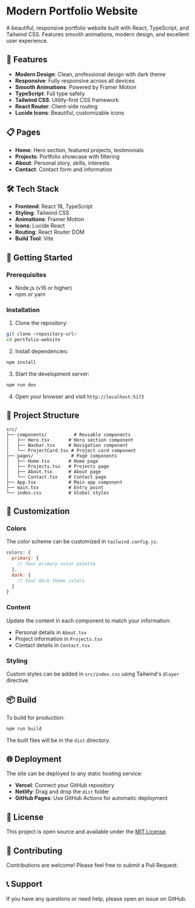 # Modern Portfolio Website

A beautiful, responsive portfolio website built with React, TypeScript, and Tailwind CSS. Features smooth animations, modern design, and excellent user experience.

## 🚀 Features

- **Modern Design**: Clean, professional design with dark theme
- **Responsive**: Fully responsive across all devices
- **Smooth Animations**: Powered by Framer Motion
- **TypeScript**: Full type safety
- **Tailwind CSS**: Utility-first CSS framework
- **React Router**: Client-side routing
- **Lucide Icons**: Beautiful, customizable icons

## 📋 Pages

- **Home**: Hero section, featured projects, testimonials
- **Projects**: Portfolio showcase with filtering
- **About**: Personal story, skills, interests
- **Contact**: Contact form and information

## 🛠️ Tech Stack

- **Frontend**: React 18, TypeScript
- **Styling**: Tailwind CSS
- **Animations**: Framer Motion
- **Icons**: Lucide React
- **Routing**: React Router DOM
- **Build Tool**: Vite

## 🚀 Getting Started

### Prerequisites

- Node.js (v16 or higher)
- npm or yarn

### Installation

1. Clone the repository:
```bash
git clone <repository-url>
cd portfolio-website
```

2. Install dependencies:
```bash
npm install
```

3. Start the development server:
```bash
npm run dev
```

4. Open your browser and visit `http://localhost:5173`

## 📁 Project Structure

```
src/
├── components/          # Reusable components
│   ├── Hero.tsx       # Hero section component
│   ├── Navbar.tsx     # Navigation component
│   └── ProjectCard.tsx # Project card component
├── pages/              # Page components
│   ├── Home.tsx       # Home page
│   ├── Projects.tsx   # Projects page
│   ├── About.tsx      # About page
│   └── Contact.tsx    # Contact page
├── App.tsx            # Main app component
├── main.tsx           # Entry point
└── index.css          # Global styles
```

## 🎨 Customization

### Colors
The color scheme can be customized in `tailwind.config.js`:

```javascript
colors: {
  primary: {
    // Your primary color palette
  },
  dark: {
    // Your dark theme colors
  }
}
```

### Content
Update the content in each component to match your information:
- Personal details in `About.tsx`
- Project information in `Projects.tsx`
- Contact details in `Contact.tsx`

### Styling
Custom styles can be added in `src/index.css` using Tailwind's `@layer` directive.

## 📦 Build

To build for production:

```bash
npm run build
```

The built files will be in the `dist` directory.

## 🌐 Deployment

The site can be deployed to any static hosting service:

- **Vercel**: Connect your GitHub repository
- **Netlify**: Drag and drop the `dist` folder
- **GitHub Pages**: Use GitHub Actions for automatic deployment

## 📝 License

This project is open source and available under the [MIT License](LICENSE).

## 🤝 Contributing

Contributions are welcome! Please feel free to submit a Pull Request.

## 📞 Support

If you have any questions or need help, please open an issue on GitHub. 